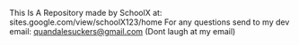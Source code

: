 This Is A Repository made by SchoolX at: sites.google.com/view/schoolX123/home
For any questions send to my dev email: quandalesuckers@gmail.com
(Dont laugh at my email)
